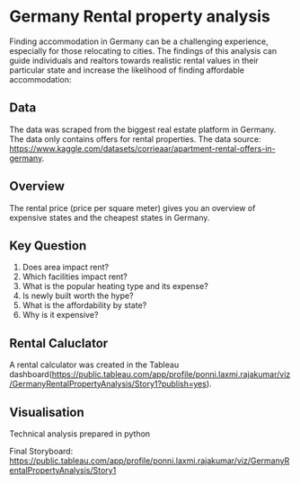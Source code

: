 # Germany Rental property analysis 
Finding accommodation in Germany can be a challenging experience, especially for those relocating to cities. The findings of this analysis can guide individuals and realtors towards realistic rental values in their particular state and increase the likelihood of finding affordable accommodation:

## Data
The data was scraped from the biggest real estate platform in Germany. The data only contains offers for rental properties. 
The data source: https://www.kaggle.com/datasets/corrieaar/apartment-rental-offers-in-germany.

## Overview
  The rental price (price per square meter) gives you an overview of expensive states and the cheapest states in Germany.

## Key Question
1. Does area impact rent?
2. Which facilities impact rent?
3. What is the popular heating type and its expense?
4. Is newly built worth the hype?
5. What is the affordability by state?
6. Why is it expensive?

## Rental Caluclator
A rental calculator was created in the Tableau dashboard(https://public.tableau.com/app/profile/ponni.laxmi.rajakumar/viz/GermanyRentalPropertyAnalysis/Story1?publish=yes).

## Visualisation
Technical analysis prepared in python

Final Storyboard: https://public.tableau.com/app/profile/ponni.laxmi.rajakumar/viz/GermanyRentalPropertyAnalysis/Story1
